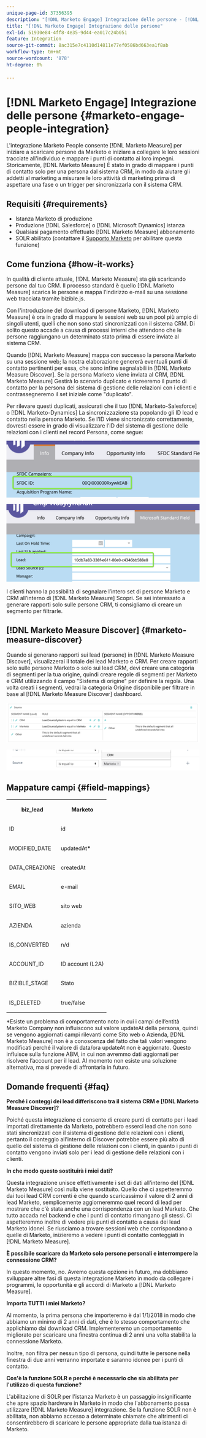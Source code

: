 ```yaml
---
unique-page-id: 37356395
description: "[!DNL Marketo Engage] Integrazione delle persone - [!DNL Marketo Measure] - Documentazione del prodotto"
title: "[!DNL Marketo Engage] Integrazione delle persone"
exl-id: 51930e84-4ff8-4e35-9d44-ea017c24b051
feature: Integration
source-git-commit: 8ac315e7c4110d14811e77ef0586bd663ea1f8ab
workflow-type: tm+mt
source-wordcount: '878'
ht-degree: 0%

---
```


# [!DNL Marketo Engage] Integrazione delle persone {#marketo-engage-people-integration}

L&#39;integrazione Marketo People consente [!DNL Marketo Measure] per iniziare a scaricare persone da Marketo e iniziare a collegare le loro sessioni tracciate all&#39;individuo e mappare i punti di contatto ai loro impegni. Storicamente, [!DNL Marketo Measure] È stato in grado di mappare i punti di contatto solo per una persona dal sistema CRM, in modo da aiutare gli addetti al marketing a misurare le loro attività di marketing prima di aspettare una fase o un trigger per sincronizzarla con il sistema CRM.

## Requisiti {#requirements}

* Istanza Marketo di produzione
* Produzione [!DNL Salesforce] o [!DNL Microsoft Dynamics] istanza
* Qualsiasi pagamento effettuato [!DNL Marketo Measure] abbonamento
* SOLR abilitato (contattare il [Supporto Marketo](https://nation.marketo.com/t5/Support/ct-p/Support) per abilitare questa funzione)

## Come funziona {#how-it-works}

In qualità di cliente attuale, [!DNL Marketo Measure] sta già scaricando persone dal tuo CRM. Il processo standard è quello [!DNL Marketo Measure] scarica le persone e mappa l’indirizzo e-mail su una sessione web tracciata tramite bizible.js.

Con l&#39;introduzione del download di persone Marketo, [!DNL Marketo Measure] è ora in grado di mappare le sessioni web su un pool più ampio di singoli utenti, quelli che non sono stati sincronizzati con il sistema CRM. Di solito questo accade a causa di processi interni che attendono che le persone raggiungano un determinato stato prima di essere inviate al sistema CRM.

Quando [!DNL Marketo Measure] mappa con successo la persona Marketo su una sessione web; la nostra elaborazione genererà eventuali punti di contatto pertinenti per essa, che sono infine segnalabili in [!DNL Marketo Measure Discover]. Se la persona Marketo viene inviata al CRM, [!DNL Marketo Measure] Gestirà lo scenario duplicato e ricreeremo il punto di contatto per la persona del sistema di gestione delle relazioni con i clienti e contrassegneremo il set iniziale come &quot;duplicato&quot;.

Per rilevare questi duplicati, assicurati che il tuo [!DNL Marketo-Salesforce] o [!DNL Marketo-Dynamics] La sincronizzazione sta popolando gli ID lead e contatto nella persona Marketo. Se l’ID viene sincronizzato correttamente, dovresti essere in grado di visualizzare l’ID del sistema di gestione delle relazioni con i clienti nel record Persona, come segue:

![](assets/5a.png)

![](assets/5b.png)

I clienti hanno la possibilità di segnalare l’intero set di persone Marketo e CRM all’interno di [!DNL Marketo Measure] Scopri. Se sei interessato a generare rapporti solo sulle persone CRM, ti consigliamo di creare un segmento per filtrarle.

## [!DNL Marketo Measure Discover] {#marketo-measure-discover}

Quando si generano rapporti sui lead (persone) in [!DNL Marketo Measure Discover], visualizzerai il totale dei lead Marketo e CRM. Per creare rapporti solo sulle persone Marketo o solo sui lead CRM, devi creare una categoria di segmenti per la tua origine, quindi creare regole di segmenti per Marketo e CRM utilizzando il campo &quot;Sistema di origine&quot; per definire la regola. Una volta creati i segmenti, vedrai la categoria Origine disponibile per filtrare in base al [!DNL Marketo Measure Discover] dashboard.

![](assets/bizible-discover-1.png)

![](assets/bizible-discover-2.png)

## Mappature campi {#field-mappings}

<table> 
 <colgroup> 
  <col> 
  <col> 
 </colgroup> 
 <tbody> 
  <tr> 
   <th><p><strong>biz_lead</strong></p></th> 
   <th><p><strong>Marketo</strong></p></th> 
  </tr> 
  <tr> 
   <td><p>ID</p></td> 
   <td><p>id</p></td> 
  </tr> 
  <tr> 
   <td><p>MODIFIED_DATE</p></td> 
   <td><p>updatedAt<strong>*</strong></p></td> 
  </tr> 
  <tr> 
   <td><p>DATA_CREAZIONE</p></td> 
   <td><p>createdAt</p></td> 
  </tr> 
  <tr> 
   <td><p>EMAIL</p></td> 
   <td><p>e-mail</p></td> 
  </tr> 
  <tr> 
   <td><p>SITO_WEB</p></td> 
   <td><p>sito web</p></td> 
  </tr> 
  <tr> 
   <td><p>AZIENDA</p></td> 
   <td><p>azienda</p></td> 
  </tr> 
  <tr> 
   <td><p>IS_CONVERTED</p></td> 
   <td><p>n/d</p></td> 
  </tr> 
  <tr> 
   <td><p>ACCOUNT_ID</p></td> 
   <td><p>ID account (L2A)</p></td> 
  </tr> 
  <tr> 
   <td><p>BIZIBLE_STAGE</p></td> 
   <td><p>Stato</p></td> 
  </tr> 
  <tr> 
   <td><p>IS_DELETED</p></td> 
   <td><p>true/false</p></td> 
  </tr> 
 </tbody> 
</table>

*Esiste un problema di comportamento noto in cui i campi dell’entità Marketo Company non influiscono sul valore updateAt della persona, quindi se vengono aggiornati campi rilevanti come Sito web o Azienda, [!DNL Marketo Measure] non è a conoscenza del fatto che tali valori vengono modificati perché il valore di data/ora updateAt non è aggiornato. Questo influisce sulla funzione ABM, in cui non avremmo dati aggiornati per risolvere l’account per il lead. Al momento non esiste una soluzione alternativa, ma si prevede di affrontarla in futuro.

## Domande frequenti {#faq}

**Perché i conteggi dei lead differiscono tra il sistema CRM e [!DNL Marketo Measure Discover]?**

Poiché questa integrazione ci consente di creare punti di contatto per i lead importati direttamente da Marketo, potrebbero esserci lead che non sono stati sincronizzati con il sistema di gestione delle relazioni con i clienti, pertanto il conteggio all’interno di Discover potrebbe essere più alto di quello del sistema di gestione delle relazioni con i clienti, in quanto i punti di contatto vengono inviati solo per i lead di gestione delle relazioni con i clienti.

**In che modo questo sostituirà i miei dati?**

Questa integrazione unisce effettivamente i set di dati all’interno del [!DNL Marketo Measure] così nulla viene sostituito. Quello che ci aspetteremmo dai tuoi lead CRM correnti è che quando scaricassimo il valore di 2 anni di lead Marketo, semplicemente aggiorneremmo quel record di lead per mostrare che c&#39;è stata anche una corrispondenza con un lead Marketo. Che tutto accada nel backend e che i punti di contatto rimangano gli stessi. Ci aspetteremmo inoltre di vedere più punti di contatto a causa dei lead Marketo idonei. Se riusciamo a trovare sessioni web che corrispondano a quelle di Marketo, inizieremo a vedere i punti di contatto conteggiati in [!DNL Marketo Measure].

**È possibile scaricare da Marketo solo persone personali e interrompere la connessione CRM?**

In questo momento, no. Avremo questa opzione in futuro, ma dobbiamo sviluppare altre fasi di questa integrazione Marketo in modo da collegare i programmi, le opportunità e gli accordi di Marketo a [!DNL Marketo Measure].

**Importa TUTTI i miei Marketo?**

Al momento, la prima persona che importeremo è dal 1/1/2018 in modo che abbiamo un minimo di 2 anni di dati, che è lo stesso comportamento che applichiamo dai download CRM. Implementeremo un comportamento migliorato per scaricare una finestra continua di 2 anni una volta stabilita la connessione Marketo.

Inoltre, non filtra per nessun tipo di persona, quindi tutte le persone nella finestra di due anni verranno importate e saranno idonee per i punti di contatto.

**Cos&#39;è la funzione SOLR e perché è necessario che sia abilitata per l&#39;utilizzo di questa funzione?**

L&#39;abilitazione di SOLR per l&#39;istanza Marketo è un passaggio insignificante che apre spazio hardware in Marketo in modo che l&#39;abbonamento possa utilizzare [!DNL Marketo Measure] integrazione. Se la funzione SOLR non è abilitata, non abbiamo accesso a determinate chiamate che altrimenti ci consentirebbero di scaricare le persone appropriate dalla tua istanza di Marketo.
